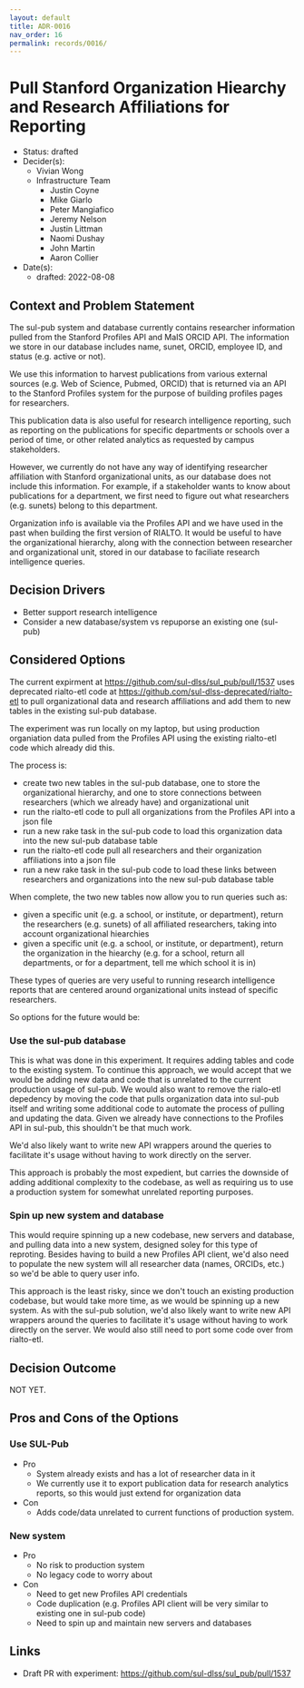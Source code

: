 ```yaml
---
layout: default
title: ADR-0016
nav_order: 16
permalink: records/0016/
---
```

# Pull Stanford Organization Hiearchy and Research Affiliations for Reporting

* Status: drafted
* Decider(s): <!-- required -->
  * Vivian Wong
  * Infrastructure Team
    * Justin Coyne
    * Mike Giarlo
    * Peter Mangiafico
    * Jeremy Nelson
    * Justin Littman
    * Naomi Dushay
    * John Martin
    * Aaron Collier
* Date(s): <!-- required -->
  * drafted: 2022-08-08

## Context and Problem Statement <!-- required -->

The sul-pub system and database currently contains researcher information pulled from the Stanford Profiles API and MaIS ORCID API.  The information we store in our database includes name, sunet, ORCID, employee ID, and status (e.g. active or not).

We use this information to harvest publications from various external sources (e.g. Web of Science, Pubmed, ORCID) that is returned via an API to the Stanford Profiles system for the purpose of building profiles pages for researchers.

This publication data is also useful for research intelligence reporting, such as reporting on the publications for specific departments or schools over a period of time, or other related analytics as requested by campus stakeholders.

However, we currently do not have any way of identifying researcher affiliation with Stanford organizational units, as our database does not include this information.  For example, if a stakeholder wants to know about publications for a department, we first need to figure out what researchers (e.g. sunets) belong to this department.

Organization info is available via the Profiles API and we have used in the past when building the first version of RIALTO.  It would be useful to have the organizational hierarchy, along with the connection between researcher and organizational unit, stored in our database to faciliate research intelligence queries.

## Decision Drivers

* Better support research intelligence
* Consider a new database/system vs repuporse an existing one (sul-pub)

## Considered Options

The current expirment at <https://github.com/sul-dlss/sul_pub/pull/1537> uses deprecated rialto-etl code at <https://github.com/sul-dlss-deprecated/rialto-etl> to pull organizational data and research affiliations and add them to new tables in the existing sul-pub database.

The experiment was run locally on my laptop, but using production organiation data pulled from the Profiles API using the existing rialto-etl code which already did this.

The process is:

* create two new tables in the sul-pub database, one to store the organizational hierarchy, and one to store connections between researchers (which we already have) and organizational unit
* run the rialto-etl code to pull all organizations from the Profiles API into a json file
* run a new rake task in the sul-pub code to load this organization data into the new sul-pub database table
* run the rialto-etl code pull all researchers and their organization affiliations into a json file
* run a new rake task in the sul-pub code to load these links between researchers and organizations into the new sul-pub database table

When complete, the two new tables now allow you to run queries such as:

* given a specific unit (e.g. a school, or institute, or department), return the researchers (e.g. sunets) of all affiliated researchers, taking into account organizational hiearchies
* given a specific unit (e.g. a school, or institute, or department), return the organization in the hiearchy (e.g. for a school, return all departments, or for a department, tell me which school it is in)

These types of queries are very useful to running research intelligence reports that are centered around organizational units instead of specific researchers.

So options for the future would be:

### Use the sul-pub database

This is what was done in this experiment.  It requires adding tables and code to the existing system.  To continue this approach, we would accept that we would be adding new data and code that is unrelated to the current production usage of sul-pub.  We would also want to remove the rialo-etl depedency by moving the code that pulls organization data into sul-pub itself and writing some additional code to automate the process of pulling and updating the data.  Given we already have connections to the Profiles API in sul-pub, this shouldn't be that much work.

We'd also likely want to write new API wrappers around the queries to facilitate it's usage without having to work directly on the server.

This approach is probably the most expedient, but carries the downside of adding additional complexity to the codebase, as well as requiring us to use a production system for somewhat unrelated reporting purposes.

### Spin up new system and database

This would require spinning up a new codebase, new servers and database, and pulling data into a new system, designed soley for this type of reproting.  Besides having to build a new Profiles API client, we'd also need to populate the new system will all researcher data (names, ORCIDs, etc.) so we'd be able to query user info.

This approach is the least risky, since we don't touch an existing production codebase, but would take more time, as we would be spinning up a new system.  As with the sul-pub solution, we'd also likely want to write new API wrappers around the queries to facilitate it's usage without having to work directly on the server.  We would also still need to port some code over from rialto-etl.

## Decision Outcome

NOT YET.

## Pros and Cons of the Options

### Use SUL-Pub

* Pro
  * System already exists and has a lot of researcher data in it
  * We currently use it to export publication data for research analytics reports, so this would just extend for organization data
* Con
  * Adds code/data unrelated to current functions of production system.

### New system

* Pro
  * No risk to production system
  * No legacy code to worry about
* Con
  * Need to get new Profiles API credentials
  * Code duplication (e.g. Profiles API client will be very similar to existing one in sul-pub code)
  * Need to spin up and maintain new servers and databases

## Links

* Draft PR with experiment: <https://github.com/sul-dlss/sul_pub/pull/1537>
